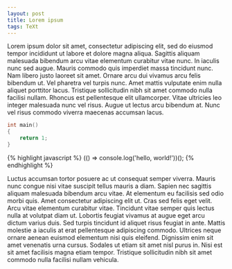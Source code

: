 ```yaml
---
layout: post
title: Lorem ipsum
tags: TeXt
---
```


Lorem ipsum dolor sit amet, consectetur adipiscing elit, sed do eiusmod tempor incididunt ut labore et dolore magna aliqua. Sagittis aliquam malesuada bibendum arcu vitae elementum curabitur vitae nunc. In iaculis nunc sed augue. Mauris commodo quis imperdiet massa tincidunt nunc. Nam libero justo laoreet sit amet. Ornare arcu dui vivamus arcu felis bibendum ut. Vel pharetra vel turpis nunc. Amet mattis vulputate enim nulla aliquet porttitor lacus. Tristique sollicitudin nibh sit amet commodo nulla facilisi nullam. Rhoncus est pellentesque elit ullamcorper. Vitae ultricies leo integer malesuada nunc vel risus. Augue ut lectus arcu bibendum at. Nunc vel risus commodo viverra maecenas accumsan lacus.

<!--more-->

```cpp
int main()
{
    return 1;
}
```

{% highlight javascript %}
(() => console.log('hello, world!'))();
{% endhighlight %}

Luctus accumsan tortor posuere ac ut consequat semper viverra. Mauris nunc congue nisi vitae suscipit tellus mauris a diam. Sapien nec sagittis aliquam malesuada bibendum arcu vitae. At elementum eu facilisis sed odio morbi quis. Amet consectetur adipiscing elit ut. Cras sed felis eget velit. Arcu vitae elementum curabitur vitae. Tincidunt vitae semper quis lectus nulla at volutpat diam ut. Lobortis feugiat vivamus at augue eget arcu dictum varius duis. Sed turpis tincidunt id aliquet risus feugiat in ante. Mattis molestie a iaculis at erat pellentesque adipiscing commodo. Ultrices neque ornare aenean euismod elementum nisi quis eleifend. Dignissim enim sit amet venenatis urna cursus. Sodales ut etiam sit amet nisl purus in. Nisi est sit amet facilisis magna etiam tempor. Tristique sollicitudin nibh sit amet commodo nulla facilisi nullam vehicula.
